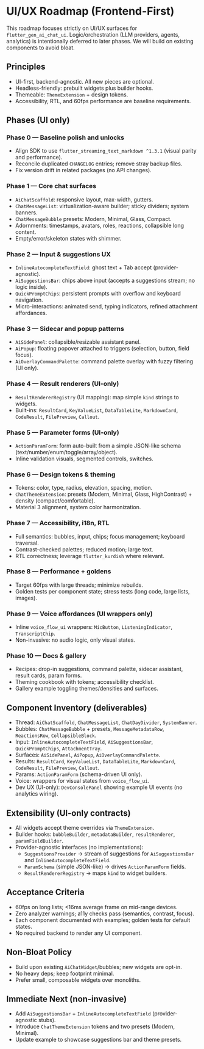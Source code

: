 # UI/UX Roadmap (Frontend-First)

This roadmap focuses strictly on UI/UX surfaces for `flutter_gen_ai_chat_ui`. Logic/orchestration (LLM providers, agents, analytics) is intentionally deferred to later phases. We will build on existing components to avoid bloat.

## Principles

- UI-first, backend-agnostic. All new pieces are optional.
- Headless-friendly: prebuilt widgets plus builder hooks.
- Themeable: `ThemeExtension` + design tokens.
- Accessibility, RTL, and 60fps performance are baseline requirements.

## Phases (UI only)

### Phase 0 — Baseline polish and unlocks

- Align SDK to use `flutter_streaming_text_markdown ^1.3.1` (visual parity and performance).
- Reconcile duplicated `CHANGELOG` entries; remove stray backup files.
- Fix version drift in related packages (no API changes).

### Phase 1 — Core chat surfaces

- `AiChatScaffold`: responsive layout, max-width, gutters.
- `ChatMessageList`: virtualization-aware builder; sticky dividers; system banners.
- `ChatMessageBubble` presets: Modern, Minimal, Glass, Compact.
- Adornments: timestamps, avatars, roles, reactions, collapsible long content.
- Empty/error/skeleton states with shimmer.

### Phase 2 — Input & suggestions UX

- `InlineAutocompleteTextField`: ghost text + Tab accept (provider-agnostic).
- `AiSuggestionsBar`: chips above input (accepts a suggestions stream; no logic inside).
- `QuickPromptChips`: persistent prompts with overflow and keyboard navigation.
- Micro-interactions: animated send, typing indicators, refined attachment affordances.

### Phase 3 — Sidecar and popup patterns

- `AiSidePanel`: collapsible/resizable assistant panel.
- `AiPopup`: floating popover attached to triggers (selection, button, field focus).
- `AiOverlayCommandPalette`: command palette overlay with fuzzy filtering (UI only).

### Phase 4 — Result renderers (UI-only)

- `ResultRendererRegistry` (UI mapping): map simple `kind` strings to widgets.
- Built-ins: `ResultCard`, `KeyValueList`, `DataTableLite`, `MarkdownCard`, `CodeResult`, `FilePreview`, `Callout`.

### Phase 5 — Parameter forms (UI-only)

- `ActionParamForm`: form auto-built from a simple JSON-like schema (text/number/enum/toggle/array/object).
- Inline validation visuals, segmented controls, switches.

### Phase 6 — Design tokens & theming

- Tokens: color, type, radius, elevation, spacing, motion.
- `ChatThemeExtension`: presets (Modern, Minimal, Glass, HighContrast) + density (compact/comfortable).
- Material 3 alignment, system color harmonization.

### Phase 7 — Accessibility, i18n, RTL

- Full semantics: bubbles, input, chips; focus management; keyboard traversal.
- Contrast-checked palettes; reduced motion; large text.
- RTL correctness; leverage `flutter_kurdish` where relevant.

### Phase 8 — Performance + goldens

- Target 60fps with large threads; minimize rebuilds.
- Golden tests per component state; stress tests (long code, large lists, images).

### Phase 9 — Voice affordances (UI wrappers only)

- Inline `voice_flow_ui` wrappers: `MicButton`, `ListeningIndicator`, `TranscriptChip`.
- Non-invasive: no audio logic, only visual states.

### Phase 10 — Docs & gallery

- Recipes: drop-in suggestions, command palette, sidecar assistant, result cards, param forms.
- Theming cookbook with tokens; accessibility checklist.
- Gallery example toggling themes/densities and surfaces.

## Component Inventory (deliverables)

- Thread: `AiChatScaffold`, `ChatMessageList`, `ChatDayDivider`, `SystemBanner`.
- Bubbles: `ChatMessageBubble` + presets, `MessageMetadataRow`, `ReactionsRow`, `CollapsibleBlock`.
- Input: `InlineAutocompleteTextField`, `AiSuggestionsBar`, `QuickPromptChips`, `AttachmentTray`.
- Surfaces: `AiSidePanel`, `AiPopup`, `AiOverlayCommandPalette`.
- Results: `ResultCard`, `KeyValueList`, `DataTableLite`, `MarkdownCard`, `CodeResult`, `FilePreview`, `Callout`.
- Params: `ActionParamForm` (schema-driven UI only).
- Voice: wrappers for visual states from `voice_flow_ui`.
- Dev UX (UI-only): `DevConsolePanel` showing example UI events (no analytics wiring).

## Extensibility (UI-only contracts)

- All widgets accept theme overrides via `ThemeExtension`.
- Builder hooks: `bubbleBuilder`, `metadataBuilder`, `resultRenderer`, `paramFieldBuilder`.
- Provider-agnostic interfaces (no implementations):
  - `SuggestionsProvider` → stream of suggestions for `AiSuggestionsBar` and `InlineAutocompleteTextField`.
  - `ParamSchema` (simple JSON-like) → drives `ActionParamForm` fields.
  - `ResultRendererRegistry` → maps `kind` to widget builders.

## Acceptance Criteria

- 60fps on long lists; <16ms average frame on mid-range devices.
- Zero analyzer warnings; a11y checks pass (semantics, contrast, focus).
- Each component documented with examples; golden tests for default states.
- No required backend to render any UI component.

## Non-Bloat Policy

- Build upon existing `AiChatWidget`/bubbles; new widgets are opt-in.
- No heavy deps; keep footprint minimal.
- Prefer small, composable widgets over monoliths.

## Immediate Next (non-invasive)

- Add `AiSuggestionsBar` + `InlineAutocompleteTextField` (provider-agnostic stubs).
- Introduce `ChatThemeExtension` tokens and two presets (Modern, Minimal).
- Update example to showcase suggestions bar and theme presets.
